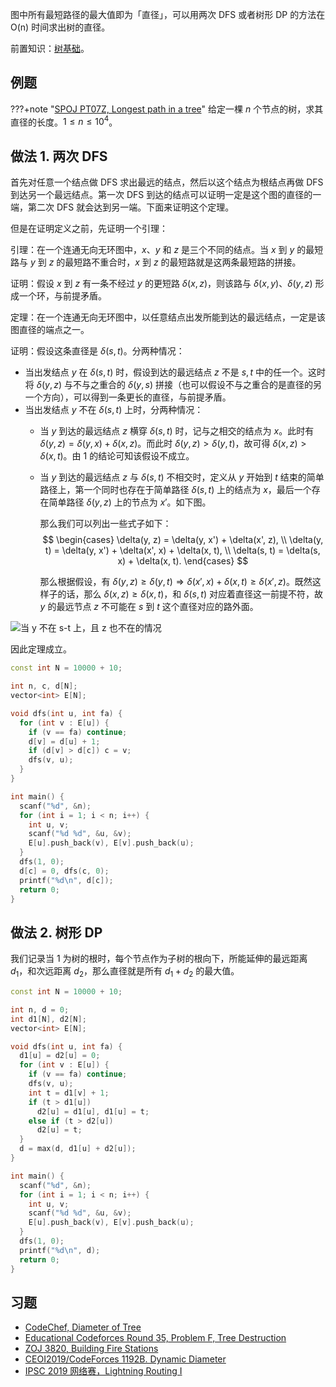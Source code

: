 图中所有最短路径的最大值即为「直径」，可以用两次 DFS 或者树形 DP 的方法在 O(n) 时间求出树的直径。

前置知识：[树基础](./tree-basic.md)。

## 例题

???+note "[SPOJ PT07Z, Longest path in a tree](https://www.spoj.com/problems/PT07Z/)"
    给定一棵 $n$ 个节点的树，求其直径的长度。$1\leq n\leq 10^4$。

## 做法 1. 两次 DFS

首先对任意一个结点做 DFS 求出最远的结点，然后以这个结点为根结点再做 DFS 到达另一个最远结点。第一次 DFS 到达的结点可以证明一定是这个图的直径的一端，第二次 DFS 就会达到另一端。下面来证明这个定理。

但是在证明定义之前，先证明一个引理：

引理：在一个连通无向无环图中，$x$、$y$ 和 $z$ 是三个不同的结点。当 $x$ 到 $y$ 的最短路与 $y$ 到 $z$ 的最短路不重合时，$x$ 到 $z$ 的最短路就是这两条最短路的拼接。

证明：假设 $x$ 到 $z$ 有一条不经过 $y$ 的更短路 $\delta(x,z)$，则该路与 $\delta(x,y)$、$\delta(y,z)$ 形成一个环，与前提矛盾。

定理：在一个连通无向无环图中，以任意结点出发所能到达的最远结点，一定是该图直径的端点之一。

证明：假设这条直径是 $\delta(s,t)$。分两种情况：

- 当出发结点 $y$ 在 $\delta(s,t)$ 时，假设到达的最远结点 $z$ 不是 $s,t$ 中的任一个。这时将 $\delta(y,z)$ 与不与之重合的 $\delta(y,s)$ 拼接（也可以假设不与之重合的是直径的另一个方向），可以得到一条更长的直径，与前提矛盾。
-   当出发结点 $y$ 不在 $\delta(s,t)$ 上时，分两种情况：
    - 当 $y$ 到达的最远结点 $z$ 横穿 $\delta(s,t)$ 时，记与之相交的结点为 $x$。此时有 $\delta(y,z)=\delta(y,x)+\delta(x,z)$。而此时 $\delta(y,z)>\delta(y,t)$，故可得 $\delta(x,z)>\delta(x,t)$。由 1 的结论可知该假设不成立。
    - 当 $y$ 到达的最远结点 $z$ 与 $\delta(s,t)$ 不相交时，定义从 $y$ 开始到 $t$ 结束的简单路径上，第一个同时也存在于简单路径 $\delta(s,t)$ 上的结点为 $x$，最后一个存在简单路径 $\delta(y, z)$ 上的节点为 $x'$。如下图。
      
      那么我们可以列出一些式子如下：
      $$
        \begin{cases}
          \delta(y, z) = \delta(y, x') + \delta(x', z), \\
          \delta(y, t) = \delta(y, x') + \delta(x', x) + \delta(x, t), \\
          \delta(s, t) = \delta(s, x) + \delta(x, t).
        \end{cases}
      $$
      
      那么根据假设，有 $\delta(y, z) \ge \delta(y, t) \Longrightarrow \delta(x', x) + \delta(x, t) \ge \delta(x', z)$。既然这样子的话，那么 $\delta(x, z) \ge \delta(x, t)$，和 $\delta(s, t)$ 对应着直径这一前提不符，故 $y$ 的最远节点 $z$ 不可能在 $s$ 到 $t$ 这个直径对应的路外面。

![当 y 不在 s-t 上，且 z 也不在的情况](./iamges/tree-diameter.png)

因此定理成立。

```cpp
const int N = 10000 + 10;

int n, c, d[N];
vector<int> E[N];

void dfs(int u, int fa) {
  for (int v : E[u]) {
    if (v == fa) continue;
    d[v] = d[u] + 1;
    if (d[v] > d[c]) c = v;
    dfs(v, u);
  }
}

int main() {
  scanf("%d", &n);
  for (int i = 1; i < n; i++) {
    int u, v;
    scanf("%d %d", &u, &v);
    E[u].push_back(v), E[v].push_back(u);
  }
  dfs(1, 0);
  d[c] = 0, dfs(c, 0);
  printf("%d\n", d[c]);
  return 0;
}
```

## 做法 2. 树形 DP

我们记录当 $1$ 为树的根时，每个节点作为子树的根向下，所能延伸的最远距离 $d_1$，和次远距离 $d_2$，那么直径就是所有 $d_1 + d_2$ 的最大值。

```cpp
const int N = 10000 + 10;

int n, d = 0;
int d1[N], d2[N];
vector<int> E[N];

void dfs(int u, int fa) {
  d1[u] = d2[u] = 0;
  for (int v : E[u]) {
    if (v == fa) continue;
    dfs(v, u);
    int t = d1[v] + 1;
    if (t > d1[u])
      d2[u] = d1[u], d1[u] = t;
    else if (t > d2[u])
      d2[u] = t;
  }
  d = max(d, d1[u] + d2[u]);
}

int main() {
  scanf("%d", &n);
  for (int i = 1; i < n; i++) {
    int u, v;
    scanf("%d %d", &u, &v);
    E[u].push_back(v), E[v].push_back(u);
  }
  dfs(1, 0);
  printf("%d\n", d);
  return 0;
}
```

## 习题

- [CodeChef, Diameter of Tree](https://www.codechef.com/problems/DTREE)
- [Educational Codeforces Round 35, Problem F, Tree Destruction](https://codeforces.com/contest/911/problem/F)
- [ZOJ 3820, Building Fire Stations](https://vjudge.net/problem/ZOJ-3820)
- [CEOI2019/CodeForces 1192B. Dynamic Diameter](https://codeforces.com/contest/1192/problem/B)
- [IPSC 2019 网络赛，Lightning Routing I](https://nanti.jisuanke.com/t/41398)

